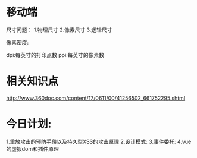 # 移动端
尺寸问题：
1.物理尺寸
2.像素尺寸
3.逻辑尺寸

像素密度:

dpi:每英寸的打印点数
ppi:每英寸的像素数


# 相关知识点
http://www.360doc.com/content/17/0611/00/41256502_661752295.shtml


# 今日计划:
  1.重放攻击的预防手段以及持久型XSS的攻击原理
  2.设计模式:
  3.事件委托:
  4.vue的虚拟dom和插件原理








